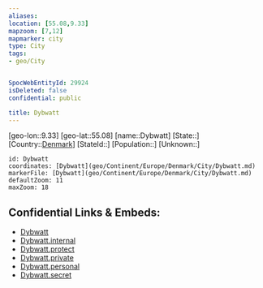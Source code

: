 ```yaml
---
aliases: 
location: [55.08,9.33]
mapzoom: [7,12] 
mapmarker: city 
type: City
tags:
- geo/City


SpocWebEntityId: 29924
isDeleted: false
confidential: public

title: Dybwatt
---
```

[geo-lon::9.33]
[geo-lat::55.08]
[name::Dybwatt]
[State::]
[Country::[Denmark](geo/Continent/Europe/Denmark.md)]
[StateId::]
[Population::]
[Unknown::]


```leaflet
id: Dybwatt
coordinates: [Dybwatt](geo/Continent/Europe/Denmark/City/Dybwatt.md)
markerFile: [Dybwatt](geo/Continent/Europe/Denmark/City/Dybwatt.md)
defaultZoom: 11 
maxZoom: 18
```


## Confidential Links & Embeds: 
- [Dybwatt](../../../../../../_public/geo/Continent/Europe/Denmark/City/Dybwatt.md) 
- [Dybwatt.internal](../../../../../../_internal/geo/Continent/Europe/Denmark/City/Dybwatt.internal.md) 
- [Dybwatt.protect](../../../../../../_protect/geo/Continent/Europe/Denmark/City/Dybwatt.protect.md) 
- [Dybwatt.private](../../../../../../_private/geo/Continent/Europe/Denmark/City/Dybwatt.private.md) 
- [Dybwatt.personal](../../../../../../_personal/geo/Continent/Europe/Denmark/City/Dybwatt.personal.md) 
- [Dybwatt.secret](../../../../../../_secret/geo/Continent/Europe/Denmark/City/Dybwatt.secret.md) 

